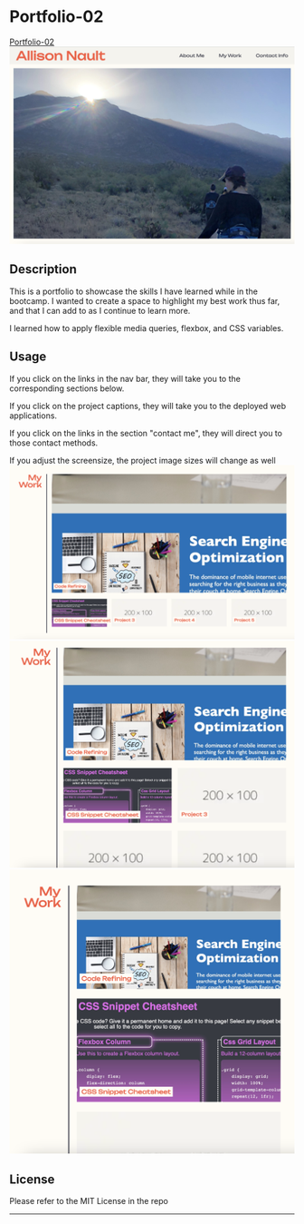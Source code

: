 # Portfolio-02
[Portfolio-02](https://allisonnault.github.io/Portfolio-02/)
![Portfolio screenshot](./assets/images/readme1.png)

## Description

This is a portfolio to showcase the skills I have learned while in the bootcamp. I wanted to create a space to highlight my best work thus far, and that I can add to as I continue to learn more. 

I learned how to apply flexible media queries, flexbox, and CSS variables. 
 

## Usage

If you click on the links in the nav bar, they will take you to the corresponding sections below.

If you click on the project captions, they will take you to the deployed web applications.

If you click on the links in the section "contact me", they will direct you to those contact methods.

If you adjust the screensize, the project image sizes will change as well
![full screen view](./assets/images/readme2.png)
![mid size screen view](./assets/images/readme3.png)
![narrow screen view](./assets/images/readme4.png)


## License

Please refer to the MIT License in the repo

---
